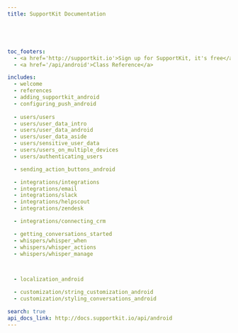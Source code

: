 ```yaml
---
title: SupportKit Documentation





toc_footers:
  - <a href='http://supportkit.io'>Sign up for SupportKit, it's free</a>
  - <a href='/api/android'>Class Reference</a>

includes:
  - welcome
  - references
  - adding_supportkit_android
  - configuring_push_android
  
  - users/users
  - users/user_data_intro
  - users/user_data_android
  - users/user_data_aside 
  - users/sensitive_user_data
  - users/users_on_multiple_devices
  - users/authenticating_users

  - sending_action_buttons_android

  - integrations/integrations
  - integrations/email
  - integrations/slack
  - integrations/helpscout
  - integrations/zendesk

  - integrations/connecting_crm

  - getting_conversations_started
  - whispers/whisper_when
  - whispers/whisper_actions
  - whispers/whisper_manage

  

  - localization_android

  - customization/string_customization_android
  - customization/styling_conversations_android

search: true
api_docs_link: http://docs.supportkit.io/api/android
---
```

